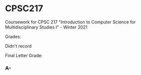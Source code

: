 # CPSC217
Coursework for CPSC 217 "Introduction to Computer Science for Multidisciplinary Studies I" - Winter 2021

Grades:

Didn't record

Final Letter Grade:
### A-
